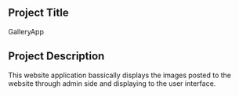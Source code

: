 ## Project Title
GalleryApp

## Project Description
This website application bassically displays the images posted to the website through admin side and displaying to the user interface.
